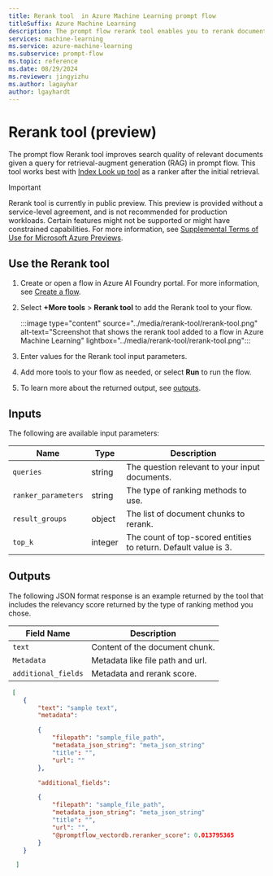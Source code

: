 ```yaml
---
title: Rerank tool  in Azure Machine Learning prompt flow
titleSuffix: Azure Machine Learning
description: The prompt flow rerank tool enables you to rerank documents based on the relevancy to a given query. 
services: machine-learning
ms.service: azure-machine-learning
ms.subservice: prompt-flow
ms.topic: reference
ms.date: 08/29/2024
ms.reviewer: jingyizhu
ms.author: lagayhar
author: lgayhardt
---
```


# Rerank tool (preview)

The prompt flow Rerank tool improves search quality of relevant documents given a query for retrieval-augment generation (RAG) in prompt flow. This tool works best with [Index Look up tool](index-lookup-tool.md) as a ranker after the initial retrieval.

> [!IMPORTANT]
> Rerank tool is currently in public preview. This preview is provided without a service-level agreement, and is not recommended for production workloads. Certain features might not be supported or might have constrained capabilities.
> For more information, see [Supplemental Terms of Use for Microsoft Azure Previews](https://azure.microsoft.com/support/legal/preview-supplemental-terms/).

## Use the Rerank tool

1. Create or open a flow in Azure AI Foundry portal. For more information, see [Create a flow](../how-to-develop-flow.md#create-and-develop-your-prompt-flow).
1. Select **+More tools** > **Rerank tool** to add the Rerank tool to your flow.

     :::image type="content" source="../media/rerank-tool/rerank-tool.png" alt-text="Screenshot that shows the rerank tool added to a flow in Azure Machine Learning" lightbox="../media/rerank-tool/rerank-tool.png":::

1. Enter values for the Rerank tool input parameters.
1. Add more tools to your flow as needed, or select **Run** to run the flow.
1. To learn more about the returned output, see [outputs](#outputs).

## Inputs

The following are available input parameters:

| Name                | Type    | Description                                                     |
|---------------------|---------|-----------------------------------------------------------------|
| `queries`           | string  | The question relevant to your input documents.                  |
| `ranker_parameters` | string  | The type of ranking methods to use.                             |
| `result_groups`     | object  | The list of document chunks to rerank.                          |
| `top_k`             | integer | The count of top-scored entities to return. Default value is 3. |

## Outputs

The following JSON format response is an example returned by the tool that includes the relevancy score returned by the type of ranking method you chose.

| Field Name          | Description                      |
|---------------------|----------------------------------|
| `text`              | Content of the document chunk.   |
| `Metadata`          | Metadata like file path and url. |
| `additional_fields` | Metadata and rerank score.       |

```json
 [ 
    { 
        "text": "sample text", 
        "metadata": 

        { 
            "filepath": "sample_file_path", 
            "metadata_json_string": "meta_json_string" 
            "title": "", 
            "url": "" 
        }, 

        "additional_fields": 

        { 
            "filepath": "sample_file_path", 
            "metadata_json_string": "meta_json_string" 
            "title": "", 
            "url": "", 
            "@promptflow_vectordb.reranker_score": 0.013795365 
        } 
    } 

  ] 

``` 
